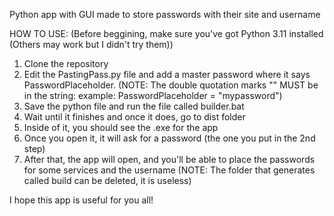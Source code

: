 Python app with GUI made to store passwords with their site and username

HOW TO USE:
(Before beggining, make sure you've got Python 3.11 installed (Others may work but I didn't try them))
  1. Clone the repository
  2. Edit the PastingPass.py file and add a master password where it says PasswordPlaceholder.
     (NOTE: The double quotation marks "" MUST be in the string: example: PasswordPlaceholder = "mypassword")
  3. Save the python file and run the file called builder.bat
  4. Wait until it finishes and once it does, go to dist folder
  5. Inside of it, you should see the .exe for the app
  6. Once you open it, it will ask for a password (the one you put in the 2nd step)
  7. After that, the app will open, and you'll be able to place the passwords for some services and the username
(NOTE: The folder that generates called build can be deleted, it is useless)

I hope this app is useful for you all!
